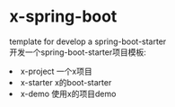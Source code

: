 # x-spring-boot
template for develop a spring-boot-starter<br>
开发一个spring-boot-starter项目模板:<br>
<li>x-project 一个x项目</li>
<li>x-starter x的boot-starter</li>
<li>x-demo 使用x的项目demo</li>

